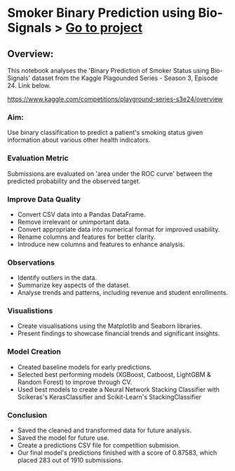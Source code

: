 # Smoker Binary Prediction using Bio-Signals > [Go to project]([https://github.com/tophercollins/smoker-binary-prediction])

## Overview:
This notebook analyses the 'Binary Prediction of Smoker Status using Bio-Signals' dataset from the Kaggle Plagounded Series - Season 3, Episode 24. Link below.

https://www.kaggle.com/competitions/playground-series-s3e24/overview

### Aim:
Use binary classification to predict a patient's smoking status given information about various other health indicators.

### Evaluation Metric
Submissions are evaluated on 'area under the ROC curve' between the predicted probability and the observed target.

### Improve Data Quality

- Convert CSV data into a Pandas DataFrame.
- Remove irrelevant or unimportant data.
- Convert appropriate data into numerical format for improved usability.
- Rename columns and features for better clarity.
- Introduce new columns and features to enhance analysis.

### Observations

- Identify outliers in the data.
- Summarize key aspects of the dataset.
- Analyse trends and patterns, including revenue and student enrollments.

### Visualistions

- Create visualisations using the Matplotlib and Seaborn libraries.
- Present findings to showcase financial trends and significant insights.

### Model Creation

- Created baseline models for early predictions.
- Selected best performing models (XGBoost, Catboost, LightGBM & Random Forest) to improve through CV.
- Used best models to create a Neural Network Stacking Classifier with Scikeras's KerasClassifier and Scikit-Learn's StackingClassifier
  
### Conclusion

- Saved the cleaned and transformed data for future analysis.
- Saved the model for future use.
- Create a predictions CSV file for competition submision.
- Our final model's predictions finished with a score of 0.87583, which placed 283 out of 1910 submissions.
